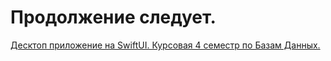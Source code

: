 # Продолжение следует.
[Десктоп приложение на SwiftUI. Курсовая 4 семестр по Базам Данных.](https://github.com/mightyK1ngRichard/WoodGrowthCourseWorkSwiftUI)

